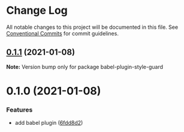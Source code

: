 # Change Log

All notable changes to this project will be documented in this file.
See [Conventional Commits](https://conventionalcommits.org) for commit guidelines.

## [0.1.1](https://github.com/DavidWells/components/compare/babel-plugin-style-guard@0.1.0...babel-plugin-style-guard@0.1.1) (2021-01-08)

**Note:** Version bump only for package babel-plugin-style-guard





# 0.1.0 (2021-01-08)


### Features

* add babel plugin ([6fdd8d2](https://github.com/DavidWells/components/commit/6fdd8d2666bc3344dbdd439bcfa8ad5167421798))
